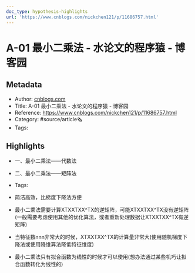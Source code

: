 ```yaml
---
doc_type: hypothesis-highlights
url: 'https://www.cnblogs.com/nickchen121/p/11686757.html'
---
```

# A-01 最小二乘法 - 水论文的程序猿 - 博客园
## Metadata
- Author: [cnblogs.com]()
- Title: A-01 最小二乘法 - 水论文的程序猿 - 博客园
- Reference: https://www.cnblogs.com/nickchen121/p/11686757.html
- Category: #source/article🗞
- Tags:
## Highlights
- 一、最小二乘法——代数法

- 二、最小二乘法——矩阵法


- Tags:

- 简洁高效，比梯度下降法方便

- 最小二乘法需要计算XTXXTXX^TX的逆矩阵，可能XTXXTXX^TX没有逆矩阵(一般需要考虑使用其他的优化算法，或者重新处理数据让XTXXTXX^TX有逆矩阵)

- 当特征数nnn非常大的时候，XTXXTXX^TX的计算量非常大(使用随机梯度下降法或使用降维算法降低特征维度)

- 最小二乘法只有拟合函数为线性的时候才可以使用(想办法通过某些机巧让拟合函数转化为线性的)

